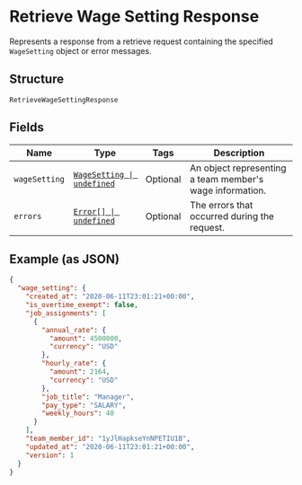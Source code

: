 
# Retrieve Wage Setting Response

Represents a response from a retrieve request containing the specified `WageSetting` object or error messages.

## Structure

`RetrieveWageSettingResponse`

## Fields

| Name | Type | Tags | Description |
|  --- | --- | --- | --- |
| `wageSetting` | [`WageSetting \| undefined`](../../doc/models/wage-setting.md) | Optional | An object representing a team member's wage information. |
| `errors` | [`Error[] \| undefined`](../../doc/models/error.md) | Optional | The errors that occurred during the request. |

## Example (as JSON)

```json
{
  "wage_setting": {
    "created_at": "2020-06-11T23:01:21+00:00",
    "is_overtime_exempt": false,
    "job_assignments": [
      {
        "annual_rate": {
          "amount": 4500000,
          "currency": "USD"
        },
        "hourly_rate": {
          "amount": 2164,
          "currency": "USD"
        },
        "job_title": "Manager",
        "pay_type": "SALARY",
        "weekly_hours": 40
      }
    ],
    "team_member_id": "1yJlHapkseYnNPETIU1B",
    "updated_at": "2020-06-11T23:01:21+00:00",
    "version": 1
  }
}
```

